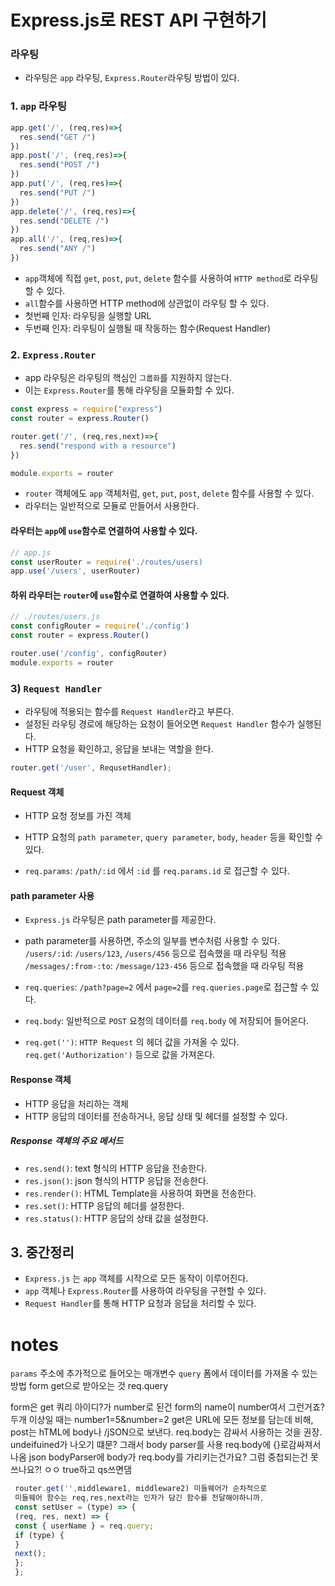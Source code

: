 # Express.js로 REST API 구현하기

### 라우팅

- 라우팅은 `app` 라우팅, `Express.Router`라우팅 방법이 있다.

### 1. `app` 라우팅 

```js
app.get('/', (req,res)=>{
  res.send("GET /")
})
app.post('/', (req,res)=>{
  res.send("POST /")
})
app.put('/', (req,res)=>{
  res.send("PUT /")
})
app.delete('/', (req,res)=>{
  res.send("DELETE /")
})
app.all('/', (req,res)=>{
  res.send("ANY /")
})
```

- `app`객체에 직접 `get`, `post`, `put`, `delete` 함수를 사용하여 `HTTP method`로 라우팅 할 수 있다.
- `all`함수를 사용하면 HTTP method에 상관없이 라우팅 할 수 있다.
- 첫번째 인자: 라우팅을 실행할 URL
- 두번째 인자: 라우팅이 실행될 때 작동하는 함수(Request Handler)

### 2. `Express.Router`

- app 라우팅은 라우팅의 핵심인 `그룹화`를 지원하지 않는다.
- 이는 `Express.Router`를 통해 라우팅을 모듈화할 수 있다.

```js
const express = require("express")
const router = express.Router()

router.get('/', (req,res,next)=>{
  res.send("respond with a resource")
})

module.exports = router
```
- `router` 객체에도 `app` 객체처럼, `get`, `put`, `post`, `delete` 함수를 사용할 수 있다.
- 라우터는 일반적으로 모듈로 만들어서 사용한다.

#### 라우터는 `app`에 `use`함수로 연결하여 사용할 수 있다.

```js
// app.js
const userRouter = require('./routes/users)
app.use('/users', userRouter)
```

#### 하위 라우터는 `router`에 `use`함수로 연결하여 사용할 수 있다.
```js
// ./routes/users.js
const configRouter = require('./config')
const router = express.Router()

router.use('/config', configRouter)
module.exports = router
```

### 3) `Request Handler`

- 라우팅에 적용되는 함수를 `Request Handler`라고 부른다.
- 설정된 라우팅 경로에 해당하는 요청이 들어오면 `Request Handler` 함수가 실행된다.
- HTTP 요청을 확인하고, 응답을 보내는 역할을 한다.

```js
router.get('/user', RequsetHandler);
```

#### Request 객체

- HTTP 요청 정보를 가진 객체
- HTTP 요청의 `path parameter`, `query parameter`, `body`, `header` 등을 확인할 수 있다.

- `req.params`: `/path/:id` 에서 `:id` 를 `req.params.id` 로 접근할 수 있다.

#### path parameter 사용
- `Express.js` 라우팅은 path parameter를 제공한다.
- path parameter를 사용하면, 주소의 일부를 변수처럼 사용할 수 있다.
`/users/:id`: `/users/123`, `/users/456` 등으로 접속했을 때 라우팅 적용
`/messages/:from-:to`: `/message/123-456` 등으로 접속했을 때 라우팅 적용

- `req.queries`: `/path?page=2` 에서 `page=2`를 `req.queries.page`로 접근할 수 있다.
- `req.body`: 일반적으로 `POST` 요청의 데이터를 `req.body` 에 저장되어 들어온다.
- `req.get('')`: `HTTP Request` 의 헤더 값을 가져올 수 있다. `req.get('Authorization')` 등으로 값을 가져온다.


#### Response 객체

- HTTP 응답을 처리하는 객체
- HTTP 응답의 데이터를 전송하거나, 응답 상태 및 헤더를 설정할 수 있다.

##### Response 객체의 주요 메서드

- `res.send()`: text 형식의 HTTP 응답을 전송한다.
- `res.json()`: json 형식의 HTTP 응답을 전송한다.
- `res.render()`: HTML Template을 사용하여 화면을 전송한다.
- `res.set()`: HTTP 응답의 헤더를 설정한다.
- `res.status()`: HTTP 응답의 상태 값을 설정한다.

## 3. 중간정리
- `Express.js` 는 `app` 객체를 시작으로 모든 동작이 이루어진다.
- `app` 객체나 `Express.Router`를 사용하여 라우팅을 구현할 수 있다.
- `Request Handler`를 통해 HTTP 요청과 응답을 처리할 수 있다.

# notes

`params` 주소에 추가적으로 들어오는 매개변수
`query` 폼에서 데이터를 가져올 수 있는 방법 form get으로 받아오는 것 req.query

form은 get 쿼리 아이디?가 number로 된건 form의 name이 number여서 그런거죠?
두개 이상일 때는 number1=5&number=2
get은 URL에 모든 정보를 담는데 비해, post는 hTML에 body나 /jSON으로 보낸다.
req.body는 감싸서 사용하는 것을 권장. undeifuined가 나오기 떄문?
그래서 body parser를 사용
req.body에 {}로감싸져서 나옴 json
bodyParser에 body가 req.body를 가리키는건가요?
그럼 중첩되는건 못쓰나요?! ㅇㅇ true하고 qs쓰면댐

```js
 router.get('',middleware1, middleware2) 미들웨어가 순차적으로
 미들웨어 함수는 req,res,next라는 인자가 담긴 함수를 전달해야하니까,
 const setUser = (type) => {
 (req, res, next) => {
 const { userName } = req.query;
 if (type) {
 }
 next();
 };
 };
```
